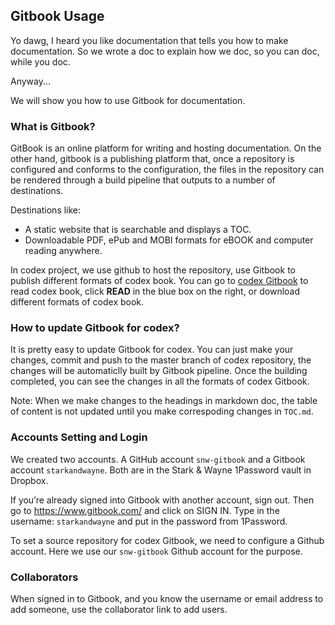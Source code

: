 ## Gitbook Usage

Yo dawg, I heard you like documentation that tells you how to make documentation.
So we wrote a doc to explain how we doc, so you can doc, while you doc.

Anyway...

We will show you how to use Gitbook for documentation.

### What is Gitbook?

GitBook is an online platform for writing and hosting documentation. On the other hand, gitbook is a publishing platform that, once a repository is configured and conforms to the configuration, the files in the repository can be rendered through a build pipeline that outputs to a number of destinations.

Destinations like:

- A static website that is searchable and displays a TOC.
- Downloadable PDF, ePub and MOBI formats for eBOOK and computer reading anywhere.

In codex project, we use github to host the repository, use Gitbook to publish different formats of codex book. You can go to [codex Gitbook][codex-gitbook] to read codex book, click **READ** in the blue box on the right, or download different formats of codex book.

### How to update Gitbook for codex?

It is pretty easy to update Gitbook for codex. You can just make your changes, commit and push to the master branch of codex repository, the changes will be automaticlly built by Gitbook pipeline. Once the building completed, you can see the changes in all the formats of codex Gitbook.

Note: When we make changes to the headings in markdown doc, the table of content is not updated until you make correspoding changes in `TOC.md`. 

### Accounts Setting and Login

We created two accounts.  A GitHub account `snw-gitbook` and a Gitbook account `starkandwayne`.  Both are in the Stark & Wayne 1Password vault in Dropbox.

If you’re already signed into Gitbook with another account, sign out. Then go
to https://www.gitbook.com/ and click on SIGN IN. Type in the username: `starkandwayne` and put in the password from 1Password. 

To set a source repository for codex Gitbook, we need to configure a Github account. Here we  use our `snw-gitbook` Github account for the purpose.

### Collaborators

When signed in to Gitbook, and you know the username or email address to add
someone, use the collaborator link to add users.

[codex-gitbook]:   https://www.gitbook.com/book/starkandwayne/codex/details
